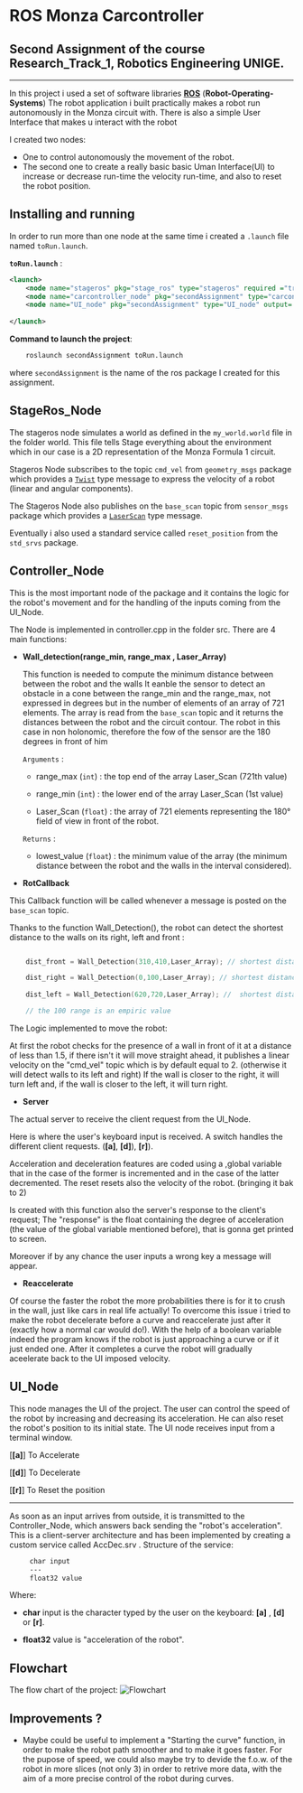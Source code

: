 # ROS Monza Carcontroller 
## Second Assignment of the course Research_Track_1, Robotics Engineering UNIGE.

-----------------------

In this project i used a set of software libraries [__ROS__](http://wiki.ros.org) (__Robot-Operating-Systems__)
 The robot application i built practically makes a robot run autonomously in the Monza circuit with. There is also a simple User Interface that makes u interact with the robot

I created two nodes: 
* One to control autonomously the movement of the robot.
* The second one to create a really basic basic Uman Interface(UI) to increase or decrease run-time the velocity run-time, and also to reset the robot position.

Installing and running  
-----------------------

In order to run more than one node at the same time i created a `.launch` file named `toRun.launch`.

__`toRun.launch`__ : 
```xml
<launch>	
	<node name="stageros" pkg="stage_ros" type="stageros" required ="true" args = "$(find secondAssignment)/world/my_world.world"/>
	<node name="carcontroller_node" pkg="secondAssignment" type="carcontroller_node" output="screen"  required="true"/>
	<node name="UI_node" pkg="secondAssignment" type="UI_node" output= "screen" required="true"/>
	
</launch>
```

__Command to launch the project__:

```bash
	roslaunch secondAssignment toRun.launch
```
where `secondAssignment` is the name of the ros package I created for this assignment.

StageRos_Node
-------------
The stageros node simulates a world as defined in the `my_world.world` file in the folder world. This file tells Stage everything about the environment which in our case is a 2D representation of the Monza Formula 1 circuit.

Stageros Node subscribes to the topic `cmd_vel` from `geometry_msgs` package which provides a [`Twist`](https://docs.ros.org/en/api/geometry_msgs/html/msg/Twist.html) type message to express the velocity of a robot (linear and angular components).

The Stageros Node also publishes on the `base_scan` topic from `sensor_msgs` package which provides a [`LaserScan`](https://docs.ros.org/en/api/sensor_msgs/html/msg/LaserScan.html) type message. 

Eventually i also used a standard service called `reset_position` from the `std_srvs` package. 

Controller_Node 
---------------

This is the most important node of the package and it contains the logic for the robot's movement and for the handling of the inputs coming from the UI_Node. 

The Node is implemented in controller.cpp in the folder src.
There are 4 main functions:

 * __Wall_detection(range_min, range_max , Laser_Array)__

	 This function is needed to compute the minimum distance between between the robot and the walls 
	 It eanble the sensor to detect an obstacle in a cone between the range_min and the range_max, not expressed in degrees but in the number of elements of an array of 721 elements. The array is read from the `base_scan` topic and it returns the distances between the robot and the circuit contour. The robot in this case in non holonomic, therefore the fow of the sensor are the 180 degrees in front of him

   	`Arguments` :

   	* range_max (`int`) : the top end of the array Laser_Scan (721th value)

	* range_min (`int`) : the lower end of the array Laser_Scan (1st value)

   	* Laser_Scan (`float`) : the array of 721 elements representing the 180° field of view in front of the robot.

   	`Returns` :

   	* lowest_value (`float`) : the minimum value of the array (the minimum distance between the robot and the walls in the interval considered).

* __RotCallback__

This Callback function will be called whenever a message is posted on the `base_scan` topic.

Thanks to the function Wall_Detection(), the robot can detect the shortest distance to the walls on its right, left and front :

``` C

	dist_front = Wall_Detection(310,410,Laser_Array); // shortest distance to wall on its front

	dist_right = Wall_Detection(0,100,Laser_Array); // shortest distance to wall on its right 
	
	dist_left = Wall_Detection(620,720,Laser_Array); //  shortest distance to wall on its left 

	// the 100 range is an empiric value


```

The Logic implemented to move the robot:

At first the robot checks for the presence of a wall in front of it at a distance of less than 1.5, if there isn't it will move straight ahead, it publishes a linear velocity on the "cmd_vel" topic which is by default equal to 2. (otherwise it will detect walls to its left and right)
If the wall is closer to the right, it will turn left and, if the wall is closer to the left, it will turn right.

* __Server__

The actual server to receive the client request from the UI_Node.

Here is where the user's keyboard input is received. A switch handles the different client requests. (__[a]__, __[d]__), __[r]__).

Acceleration and deceleration features are coded using a ,global variable that in the case of the former is incremented and in the case of the latter decremented.
The reset resets also the velocity of the robot. (bringing it bak to 2)

Is created with this function also the server's response to the client's request;
The "response" is the float containing the degree of acceleration (the value of the global variable mentioned before), that is gonna get printed to screen.

Moreover if  by any chance the user inputs a wrong key a message will appear.

* __Reaccelerate__

Of course the faster the robot the more probabilities there is for it to crush in the wall, just like cars in real life actually! To overcome this issue i tried to make the robot decelerate before a curve and reaccelerate just after it (exactly how a normal car would do!). With the help of a boolean variable indeed the program knows if the robot is just approaching a curve or if it just ended one. After it completes a curve the robot will gradually aceelerate back to the UI imposed velocity.


UI_Node 
-------

This node manages the UI of the project. 
The user can control the speed of the robot by increasing and decreasing its acceleration. 
He can also reset the robot's position to its initial state.
The UI node receives input from a terminal window.

[__[a]__]   To Accelerate

[__[d]__]  To Decelerate

[__[r]__]   To Reset the position


------

As soon as an input arrives from outside, it is transmitted to the Controller_Node, which answers back sending the "robot's acceleration".
This is a client-server architecture and has been implemented by creating a custom service called AccDec.srv . 
Structure of the service:
``` xml
     char input
     ---
     float32 value
```
Where:
* __char__ input is the character typed by the user on the keyboard: __[a]__ , __[d]__ or __[r]__.

* __float32__ value is "acceleration of the robot". 


Flowchart
----------------------

The flow chart of the project: 
![Flowchart](https://user-images.githubusercontent.com/91626281/155983707-c7c9f24f-6264-47e2-8e85-4478951a45ac.png)


Improvements ?
----------------------
- Maybe could be useful to implement a "Starting the curve" function, in order to make the robot path smoother and to make it goes faster.
For the pupose of speed, we could also maybe try to devide the f.o.w. of the robot in more slices (not only 3) in order to retrive more data, with the aim of a more precise control of the robot during curves.



